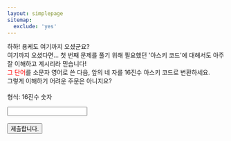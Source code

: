 ```yaml
---
layout: simplepage
sitemap:
  exclude: 'yes'
---
```


<script>
  function jsMove(){
    var baselink = "/labyrinth/fs"
    var pc = document.getElementById('passcode').value;
    alert("이번엔 딱히 비밀번호는 아니지요?");
    window.open(baselink.concat(pc.toLowerCase()));
  }
</script>




<p>
하하! 용케도 여기까지 오셨군요?<br>
여기까지 오셨다면... 첫 번째 문제를 풀기 위해 필요했던 '아스키 코드'에 대해서도 아주 잘 이해하고 계시리라 믿습니다!<br>
<span style="color: red">그 단어</span>를 소문자 영어로 쓴 다음, 앞의 네 자를 16진수 아스키 코드로 변환하세요.<br>
그렇게 이해하기 어려운 주문은 아니지요?<br>
<br>
형식: 16진수 숫자 <br>
  <form autocomplete='off' onsubmit = "jsMove();">
      <input id = 'passcode' type='text' required><br><br>
      <input type = 'submit' value = '제출합니다.'>
    </form>

</p>
